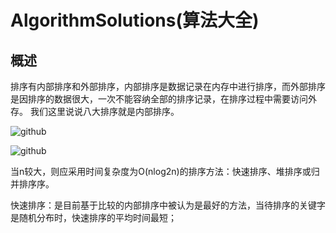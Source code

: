 AlgorithmSolutions(算法大全)
==================

概述
------------
排序有内部排序和外部排序，内部排序是数据记录在内存中进行排序，而外部排序是因排序的数据很大，一次不能容纳全部的排序记录，在排序过程中需要访问外存。
我们这里说说八大排序就是内部排序。

![github](http://img.my.csdn.net/uploads/201207/17/1342514529_5795.jpg "github")

![github](http://blog.chinaunix.net/attachment/201201/18/21457204_1326898064RUxx.jpg "github")

 当n较大，则应采用时间复杂度为O(nlog2n)的排序方法：快速排序、堆排序或归并排序序。

 快速排序：是目前基于比较的内部排序中被认为是最好的方法，当待排序的关键字是随机分布时，快速排序的平均时间最短；
